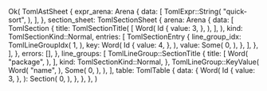 Ok(
    TomlAstSheet {
        expr_arena: Arena {
            data: [
                TomlExpr::String(
                    "quick-sort",
                ),
            ],
        },
        section_sheet: TomlSectionSheet {
            arena: Arena {
                data: [
                    TomlSection {
                        title: TomlSectionTitle(
                            [
                                Word(
                                    Id {
                                        value: 3,
                                    },
                                ),
                            ],
                        ),
                        kind: TomlSectionKind::Normal,
                        entries: [
                            TomlSectionEntry {
                                line_group_idx: TomlLineGroupIdx(
                                    1,
                                ),
                                key: Word(
                                    Id {
                                        value: 4,
                                    },
                                ),
                                value: Some(
                                    0,
                                ),
                            },
                        ],
                    },
                ],
            },
            errors: [],
        },
        line_groups: [
            TomlLineGroup::SectionTitle {
                title: [
                    Word(
                        "package",
                    ),
                ],
                kind: TomlSectionKind::Normal,
            },
            TomlLineGroup::KeyValue(
                Word(
                    "name",
                ),
                Some(
                    0,
                ),
            ),
        ],
        table: TomlTable {
            data: {
                Word(
                    Id {
                        value: 3,
                    },
                ): Section(
                    0,
                ),
            },
        },
    },
)
